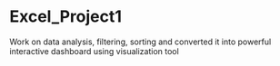 # Excel_Project1
Work on data analysis, filtering, sorting and converted it into powerful interactive dashboard using visualization tool
